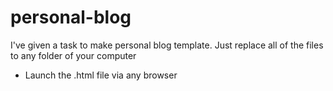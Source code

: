 # personal-blog
I've given a task to make personal blog template.
Just replace all of the files to any folder of your computer
- Launch the .html file via any browser
